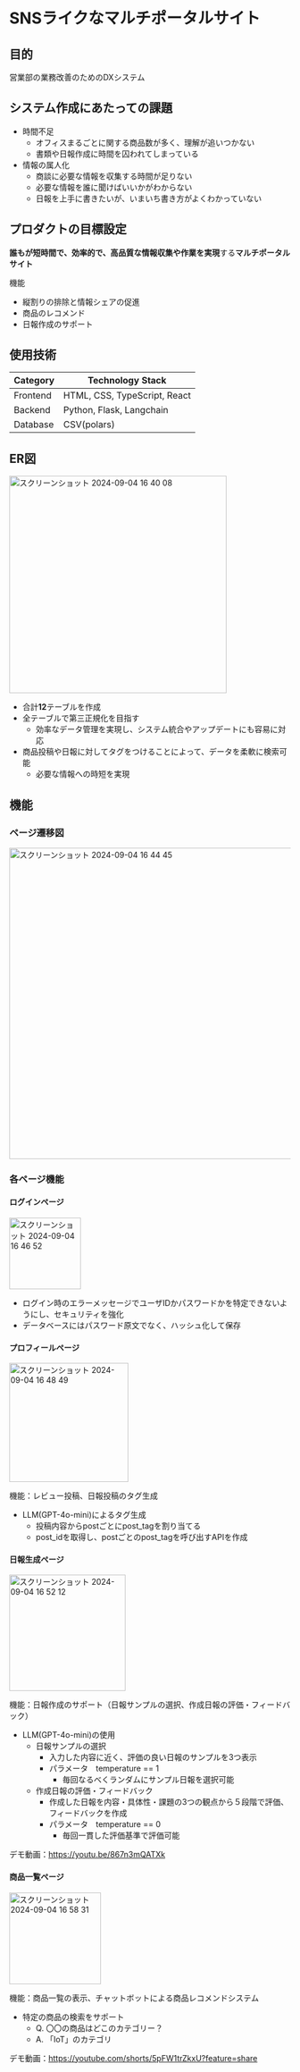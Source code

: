 # SNSライクなマルチポータルサイト

## 目的

営業部の業務改善のためのDXシステム

## システム作成にあたっての課題
- 時間不足
    - オフィスまるごとに関する商品数が多く、理解が追いつかない
    - 書類や日報作成に時間を囚われてしまっている
- 情報の属人化
    - 商談に必要な情報を収集する時間が足りない
    - 必要な情報を誰に聞けばいいかがわからない
    - 日報を上手に書きたいが、いまいち書き方がよくわかっていない

## プロダクトの目標設定

**誰もが短時間で、効率的で、高品質な情報収集や作業を実現**する**マルチポータルサイト**

機能
- 縦割りの排除と情報シェアの促進
- 商品のレコメンド
- 日報作成のサポート

## 使用技術

| Category  | Technology Stack |
| ------------- | ------------- |
| Frontend  | HTML, CSS, TypeScript, React  |
| Backend  | Python, Flask, Langchain  |
| Database  | CSV(polars)  |

## ER図

<img width="389" alt="スクリーンショット 2024-09-04 16 40 08" src="https://github.com/user-attachments/assets/1cba031d-4c8e-47cf-8df4-09f1c68f1359">

- 合計**12**テーブルを作成
- 全テーブルで第三正規化を目指す
    - 効率なデータ管理を実現し、システム統合やアップデートにも容易に対応
- 商品投稿や日報に対してタグをつけることによって、データを柔軟に検索可能
    - 必要な情報への時短を実現

## 機能

### ページ遷移図
<img width="557" alt="スクリーンショット 2024-09-04 16 44 45" src="https://github.com/user-attachments/assets/51d328ad-cf68-47e7-bc4f-fcf88b22634a">

### 各ページ機能

#### ログインページ

<img width="128" alt="スクリーンショット 2024-09-04 16 46 52" src="https://github.com/user-attachments/assets/203053cf-af4e-4d1e-b31d-27a1bbb106ed">

- ログイン時のエラーメッセージでユーザIDかパスワードかを特定できないようにし、セキュリティを強化
- データベースにはパスワード原文でなく、ハッシュ化して保存


#### プロフィールページ

<img width="213" alt="スクリーンショット 2024-09-04 16 48 49" src="https://github.com/user-attachments/assets/abb416f7-d8d0-48a8-a279-a62798e60226">

機能：レビュー投稿、日報投稿のタグ生成
- LLM(GPT-4o-mini)によるタグ生成
    - 投稿内容からpostごとにpost_tagを割り当てる
    - post_idを取得し、postごとのpost_tagを呼び出すAPIを作成


#### 日報生成ページ

<img width="208" alt="スクリーンショット 2024-09-04 16 52 12" src="https://github.com/user-attachments/assets/be2aabc6-4010-46a7-b8fd-7bffa99d8c1c">

機能：日報作成のサポート（日報サンプルの選択、作成日報の評価・フィードバック）
- LLM(GPT-4o-mini)の使用
    - 日報サンプルの選択
        - 入力した内容に近く、評価の良い日報のサンプルを3つ表示
        - パラメータ　temperature == 1
            - 毎回なるべくランダムにサンプル日報を選択可能
    - 作成日報の評価・フィードバック
        - 作成した日報を内容・具体性・課題の3つの観点から５段階で評価、フィードバックを作成
        - パラメータ　temperature == 0
            - 毎回一貫した評価基準で評価可能

デモ動画：https://youtu.be/867n3mQATXk

#### 商品一覧ページ

<img width="164" alt="スクリーンショット 2024-09-04 16 58 31" src="https://github.com/user-attachments/assets/530191e9-66ec-4304-9926-1e994edd338b">

機能：商品一覧の表示、チャットボットによる商品レコメンドシステム
- 特定の商品の検索をサポート
    - Q.  〇〇の商品はどこのカテゴリー？
    - A.  「IoT」のカテゴリ

デモ動画：https://youtube.com/shorts/5pFW1trZkxU?feature=share



